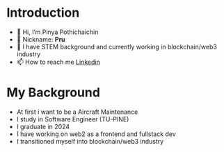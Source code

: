 # Introduction
- 👋 Hi, I’m Pinya Pothichaichin
- 🤖 Nickname: **Pru**
- 🌱 I have STEM background and currently working in blockchain/web3 industry
- 📫 How to reach me [Linkedin](https://www.linkedin.com/in/pinya.p/)

# My Background
- At first i want to be a Aircraft Maintenance
- I study in Software Engineer (TU-PINE)
- I graduate in 2024
- I have working on web2 as a frontend and fullstack dev
- I transitioned myself into blockchain/web3 industry
